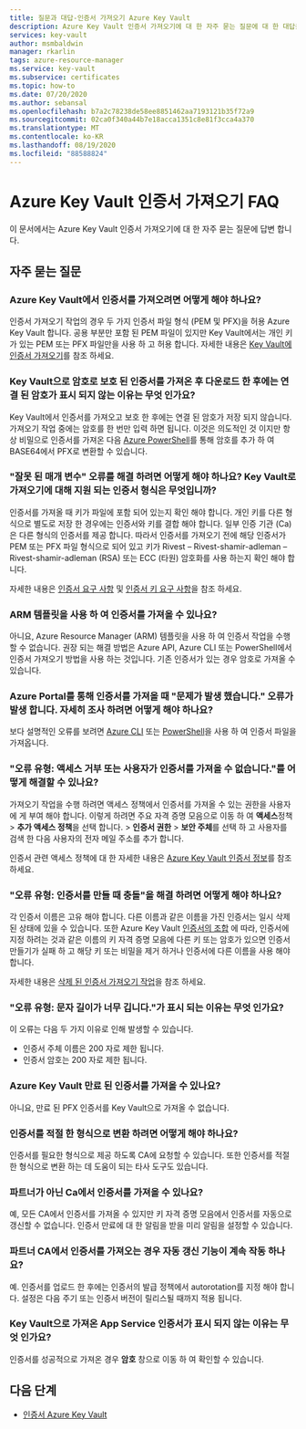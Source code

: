 ```yaml
---
title: 질문과 대답-인증서 가져오기 Azure Key Vault
description: Azure Key Vault 인증서 가져오기에 대 한 자주 묻는 질문에 대 한 대답을 확인 하세요.
services: key-vault
author: msmbaldwin
manager: rkarlin
tags: azure-resource-manager
ms.service: key-vault
ms.subservice: certificates
ms.topic: how-to
ms.date: 07/20/2020
ms.author: sebansal
ms.openlocfilehash: b7a2c78238de58ee8851462aa7193121b35f72a9
ms.sourcegitcommit: 02ca0f340a44b7e18acca1351c8e81f3cca4a370
ms.translationtype: MT
ms.contentlocale: ko-KR
ms.lasthandoff: 08/19/2020
ms.locfileid: "88588824"
---
```

# <a name="importing-azure-key-vault-certificates-faq"></a>Azure Key Vault 인증서 가져오기 FAQ

이 문서에서는 Azure Key Vault 인증서 가져오기에 대 한 자주 묻는 질문에 답변 합니다.

## <a name="frequently-asked-questions"></a>자주 묻는 질문

### <a name="how-can-i-import-a-certificate-in-azure-key-vault"></a>Azure Key Vault에서 인증서를 가져오려면 어떻게 해야 하나요?

인증서 가져오기 작업의 경우 두 가지 인증서 파일 형식 (PEM 및 PFX)을 허용 Azure Key Vault 합니다. 공용 부분만 포함 된 PEM 파일이 있지만 Key Vault에서는 개인 키가 있는 PEM 또는 PFX 파일만을 사용 하 고 허용 합니다. 자세한 내용은 [Key Vault에 인증서 가져오기](https://docs.microsoft.com/azure/key-vault/certificates/tutorial-import-certificate#import-a-certificate-to-key-vault)를 참조 하세요.

### <a name="after-i-import-a-password-protected-certificate-to-key-vault-and-then-download-it-why-cant-i-see-the-password-thats-associated-with-it"></a>Key Vault으로 암호로 보호 된 인증서를 가져온 후 다운로드 한 후에는 연결 된 암호가 표시 되지 않는 이유는 무엇 인가요?
    
Key Vault에서 인증서를 가져오고 보호 한 후에는 연결 된 암호가 저장 되지 않습니다. 가져오기 작업 중에는 암호를 한 번만 입력 하면 됩니다. 이것은 의도적인 것 이지만 항상 비밀으로 인증서를 가져온 다음 [Azure PowerShell](https://social.technet.microsoft.com/wiki/contents/articles/37431.exporting-azure-app-service-certificates.aspx)를 통해 암호를 추가 하 여 BASE64에서 PFX로 변환할 수 있습니다.

### <a name="how-can-i-resolve-a-bad-parameter-error-what-are-the-supported-certificate-formats-for-importing-to-key-vault"></a>"잘못 된 매개 변수" 오류를 해결 하려면 어떻게 해야 하나요? Key Vault로 가져오기에 대해 지원 되는 인증서 형식은 무엇입니까?

인증서를 가져올 때 키가 파일에 포함 되어 있는지 확인 해야 합니다. 개인 키를 다른 형식으로 별도로 저장 한 경우에는 인증서와 키를 결합 해야 합니다. 일부 인증 기관 (Ca)은 다른 형식의 인증서를 제공 합니다. 따라서 인증서를 가져오기 전에 해당 인증서가 PEM 또는 PFX 파일 형식으로 되어 있고 키가 Rivest – Rivest-shamir-adleman – Rivest-shamir-adleman (RSA) 또는 ECC (타원) 암호화를 사용 하는지 확인 해야 합니다. 

자세한 내용은 [인증서 요구 사항](https://docs.microsoft.com/azure/key-vault/certificates/certificate-scenarios#formats-of-import-we-support) 및 [인증서 키 요구 사항](https://docs.microsoft.com/azure/key-vault/keys/about-keys#cryptographic-protection)을 참조 하세요.

###  <a name="can-i-import-a-certificate-by-using-an-arm-template"></a>ARM 템플릿을 사용 하 여 인증서를 가져올 수 있나요?

아니요, Azure Resource Manager (ARM) 템플릿을 사용 하 여 인증서 작업을 수행할 수 없습니다. 권장 되는 해결 방법은 Azure API, Azure CLI 또는 PowerShell에서 인증서 가져오기 방법을 사용 하는 것입니다. 기존 인증서가 있는 경우 암호로 가져올 수 있습니다.

### <a name="when-i-import-a-certificate-via-the-azure-portal-i-get-a-something-went-wrong-error-how-can-i-investigate-further"></a>Azure Portal를 통해 인증서를 가져올 때 "문제가 발생 했습니다." 오류가 발생 합니다. 자세히 조사 하려면 어떻게 해야 하나요?
    
보다 설명적인 오류를 보려면 [Azure CLI](https://docs.microsoft.com/cli/azure/keyvault/certificate?view=azure-cli-latest#az-keyvault-certificate-import) 또는 [PowerShell](https://docs.microsoft.com/powershell/module/azurerm.keyvault/import-azurekeyvaultcertificate?view=azurermps-6.13.0)을 사용 하 여 인증서 파일을 가져옵니다.

### <a name="how-can-i-resolve-error-type-access-denied-or-user-is-unauthorized-to-import-certificate"></a>"오류 유형: 액세스 거부 또는 사용자가 인증서를 가져올 수 없습니다."를 어떻게 해결할 수 있나요?
    
가져오기 작업을 수행 하려면 액세스 정책에서 인증서를 가져올 수 있는 권한을 사용자에 게 부여 해야 합니다. 이렇게 하려면 주요 자격 증명 모음으로 이동 하 여 **액세스**정책  >  **추가 액세스 정책**을 선택 합니다.  >  **인증서 권한**  >  **보안 주체**를 선택 하 고 사용자를 검색 한 다음 사용자의 전자 메일 주소를 추가 합니다. 

인증서 관련 액세스 정책에 대 한 자세한 내용은 [Azure Key Vault 인증서 정보](https://docs.microsoft.com/azure/key-vault/certificates/about-certificates#certificate-access-control)를 참조 하세요.


### <a name="how-can-i-resolve-error-type-conflict-when-creating-a-certificate"></a>"오류 유형: 인증서를 만들 때 충돌"을 해결 하려면 어떻게 해야 하나요?
    
각 인증서 이름은 고유 해야 합니다. 다른 이름과 같은 이름을 가진 인증서는 일시 삭제 된 상태에 있을 수 있습니다. 또한 Azure Key Vault [인증서의 조합](https://docs.microsoft.com/azure/key-vault/certificates/about-certificates#composition-of-a-certificate) 에 따라, 인증서에 지정 하려는 것과 같은 이름의 키 자격 증명 모음에 다른 키 또는 암호가 있으면 인증서 만들기가 실패 하 고 해당 키 또는 비밀을 제거 하거나 인증서에 다른 이름을 사용 해야 합니다. 

자세한 내용은 [삭제 된 인증서 가져오기 작업](https://docs.microsoft.com/rest/api/keyvault/getdeletedcertificate/getdeletedcertificate)을 참조 하세요.

### <a name="why-am-i-getting-error-type-char-length-is-too-long"></a>"오류 유형: 문자 길이가 너무 깁니다."가 표시 되는 이유는 무엇 인가요?
이 오류는 다음 두 가지 이유로 인해 발생할 수 있습니다.    
* 인증서 주체 이름은 200 자로 제한 됩니다.
* 인증서 암호는 200 자로 제한 됩니다.

### <a name="can-i-import-an-expired-certificate-to-azure-key-vault"></a>Azure Key Vault 만료 된 인증서를 가져올 수 있나요?
    
아니요, 만료 된 PFX 인증서를 Key Vault으로 가져올 수 없습니다.

### <a name="how-can-i-convert-my-certificate-to-the-proper-format"></a>인증서를 적절 한 형식으로 변환 하려면 어떻게 해야 하나요?

인증서를 필요한 형식으로 제공 하도록 CA에 요청할 수 있습니다. 또한 인증서를 적절 한 형식으로 변환 하는 데 도움이 되는 타사 도구도 있습니다.

### <a name="can-i-import-certificates-from-non-partner-cas"></a>파트너가 아닌 Ca에서 인증서를 가져올 수 있나요?
예, 모든 CA에서 인증서를 가져올 수 있지만 키 자격 증명 모음에서 인증서를 자동으로 갱신할 수 없습니다. 인증서 만료에 대 한 알림을 받을 미리 알림을 설정할 수 있습니다.

### <a name="if-i-import-a-certificate-from-a-partner-ca-will-the-autorenewal-feature-still-work"></a>파트너 CA에서 인증서를 가져오는 경우 자동 갱신 기능이 계속 작동 하나요?
예. 인증서를 업로드 한 후에는 인증서의 발급 정책에서 autorotation를 지정 해야 합니다. 설정은 다음 주기 또는 인증서 버전이 릴리스될 때까지 적용 됩니다.

### <a name="why-cant-i-see-the-app-service-certificate-that-i-imported-to-key-vault"></a>Key Vault으로 가져온 App Service 인증서가 표시 되지 않는 이유는 무엇 인가요? 
인증서를 성공적으로 가져온 경우 **암호** 창으로 이동 하 여 확인할 수 있습니다.


## <a name="next-steps"></a>다음 단계

- [인증서 Azure Key Vault](/azure/key-vault/certificates/about-certificates)
